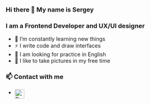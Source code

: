 ### Hi there 👋 My name is Sergey
### I am a Frontend Developer and UX/UI designer

- 🌱 I’m constantly learning new things
- ⚡ I write code and draw interfaces
- 🧐 I am looking for practice in English
- 📸 I like to take pictures in my free time

### 📫 Contact with me
- [<img align="left" alt="React" width="25px" src="https://cdn.worldvectorlogo.com/logos/linkedin-icon-2.svg" />][LinkedIn]




[LinkedIn]: https://www.linkedin.com/in/seem16/



